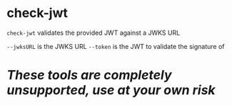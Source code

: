 # check-jwt
`check-jwt` validates the provided JWT against a JWKS URL

`--jwksURL` is the JWKS URL
`--token` is the JWT to validate the signature of

# *These tools are completely unsupported, use at your own risk*
